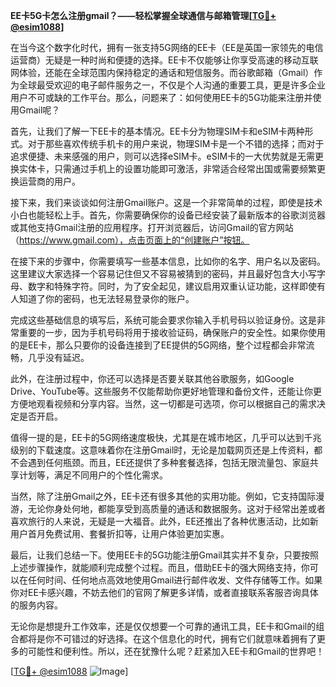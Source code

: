 **EE卡5G卡怎么注册gmail？——轻松掌握全球通信与邮箱管理[[TG💪+ @esim1088](https://t.me/s/esim1088)]**

在当今这个数字化时代，拥有一张支持5G网络的EE卡（EE是英国一家领先的电信运营商）无疑是一种时尚和便捷的选择。EE卡不仅能够让你享受高速的移动互联网体验，还能在全球范围内保持稳定的通话和短信服务。而谷歌邮箱（Gmail）作为全球最受欢迎的电子邮件服务之一，不仅是个人沟通的重要工具，更是许多企业用户不可或缺的工作平台。那么，问题来了：如何使用EE卡的5G功能来注册并使用Gmail呢？

首先，让我们了解一下EE卡的基本情况。EE卡分为物理SIM卡和eSIM卡两种形式。对于那些喜欢传统手机卡的用户来说，物理SIM卡是一个不错的选择；而对于追求便捷、未来感强的用户，则可以选择eSIM卡。eSIM卡的一大优势就是无需更换实体卡，只需通过手机上的设置功能即可激活，非常适合经常出国或需要频繁更换运营商的用户。

接下来，我们来谈谈如何注册Gmail账户。这是一个非常简单的过程，即使是技术小白也能轻松上手。首先，你需要确保你的设备已经安装了最新版本的谷歌浏览器或其他支持Gmail注册的应用程序。打开浏览器后，访问Gmail的官方网站（https://www.gmail.com），点击页面上的“创建账户”按钮。

在接下来的步骤中，你需要填写一些基本信息，比如你的名字、用户名以及密码。这里建议大家选择一个容易记住但又不容易被猜到的密码，并且最好包含大小写字母、数字和特殊字符。同时，为了安全起见，建议启用双重认证功能，这样即使有人知道了你的密码，也无法轻易登录你的账户。

完成这些基础信息的填写后，系统可能会要求你输入手机号码以验证身份。这是非常重要的一步，因为手机号码将用于接收验证码，确保账户的安全性。如果你使用的是EE卡，那么只要你的设备连接到了EE提供的5G网络，整个过程都会非常流畅，几乎没有延迟。

此外，在注册过程中，你还可以选择是否要关联其他谷歌服务，如Google Drive、YouTube等。这些服务不仅能帮助你更好地管理和备份文件，还能让你更方便地观看视频和分享内容。当然，这一切都是可选项，你可以根据自己的需求决定是否开启。

值得一提的是，EE卡的5G网络速度极快，尤其是在城市地区，几乎可以达到千兆级别的下载速度。这意味着你在注册Gmail时，无论是加载网页还是上传资料，都不会遇到任何瓶颈。而且，EE还提供了多种套餐选择，包括无限流量包、家庭共享计划等，满足不同用户的个性化需求。

当然，除了注册Gmail之外，EE卡还有很多其他的实用功能。例如，它支持国际漫游，无论你身处何地，都能享受到高质量的通话和数据服务。这对于经常出差或者喜欢旅行的人来说，无疑是一大福音。此外，EE还推出了各种优惠活动，比如新用户首月免费试用、套餐折扣等，让用户体验更加实惠。

最后，让我们总结一下。使用EE卡的5G功能注册Gmail其实并不复杂，只要按照上述步骤操作，就能顺利完成整个过程。而且，借助EE卡的强大网络支持，你可以在任何时间、任何地点高效地使用Gmail进行邮件收发、文件存储等工作。如果你对EE卡感兴趣，不妨去他们的官网了解更多详情，或者直接联系客服咨询具体的服务内容。

无论你是想提升工作效率，还是仅仅想要一个可靠的通讯工具，EE卡和Gmail的组合都将是你不可错过的好选择。在这个信息化的时代，拥有它们就意味着拥有了更多的可能性和便利性。所以，还在犹豫什么呢？赶紧加入EE卡和Gmail的世界吧！

[[TG💪+ @esim1088](https://t.me/s/esim1088) ![Image](https://i.postimg.cc/4NQfJmqS/Snipaste-2025-05-13-00-14-12.png)]
